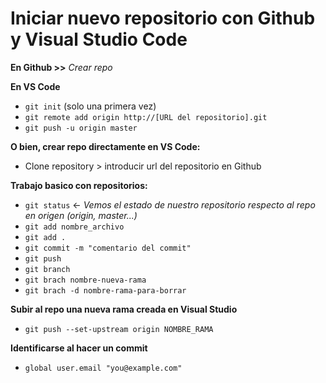 
# Iniciar nuevo repositorio con Github y Visual Studio Code
	
**En Github >>**
*Crear repo*

**En VS Code**

- `git init` (solo una primera vez)
- `git remote add origin http://[URL del repositorio].git`
- `git push -u origin master`

**O bien, crear repo directamente en VS Code:**
- Clone repository > introducir url del repositorio en Github


**Trabajo basico con repositorios:**

- `git status` <- *Vemos el estado de nuestro repositorio respecto al repo en origen (origin, master...)*
- `git add nombre_archivo`
- `git add .`
- `git commit -m "comentario del commit"`
- `git push`
- `git branch`
- `git brach nombre-nueva-rama`
- `git brach -d nombre-rama-para-borrar`

**Subir al repo una nueva rama creada en Visual Studio**

- `git push --set-upstream origin NOMBRE_RAMA`

**Identificarse al hacer un commit**

- `global user.email "you@example.com"`
